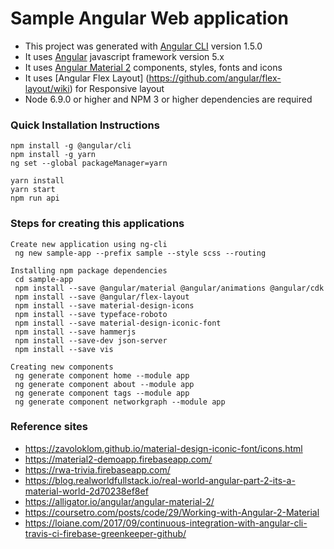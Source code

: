 
# Sample Angular Web application
* This project was generated with [Angular CLI](https://github.com/angular/angular-cli) version 1.5.0
* It uses [Angular](https://angular.io) javascript framework version 5.x
* It uses [Angular Material 2](https://material.angular.io) components, styles, fonts and icons
* It uses [Angular Flex Layout] (https://github.com/angular/flex-layout/wiki) for Responsive layout
* Node 6.9.0 or higher and NPM 3 or higher dependencies are required

### Quick Installation Instructions
~~~
npm install -g @angular/cli
npm install -g yarn
ng set --global packageManager=yarn

yarn install
yarn start
npm run api
~~~

### Steps for creating this applications
~~~
Create new application using ng-cli
 ng new sample-app --prefix sample --style scss --routing

Installing npm package dependencies 
 cd sample-app
 npm install --save @angular/material @angular/animations @angular/cdk
 npm install --save @angular/flex-layout
 npm install --save material-design-icons
 npm install --save typeface-roboto
 npm install --save material-design-iconic-font
 npm install --save hammerjs
 npm install --save-dev json-server
 npm install --save vis

Creating new components
 ng generate component home --module app
 ng generate component about --module app
 ng generate component tags --module app
 ng generate component networkgraph --module app
~~~

### Reference sites
* https://zavoloklom.github.io/material-design-iconic-font/icons.html
* https://material2-demoapp.firebaseapp.com/
* https://rwa-trivia.firebaseapp.com/
* https://blog.realworldfullstack.io/real-world-angular-part-2-its-a-material-world-2d70238ef8ef
* https://alligator.io/angular/angular-material-2/
* https://coursetro.com/posts/code/29/Working-with-Angular-2-Material
* https://loiane.com/2017/09/continuous-integration-with-angular-cli-travis-ci-firebase-greenkeeper-github/